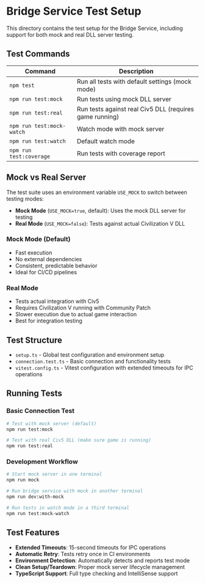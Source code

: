 # Bridge Service Test Setup

This directory contains the test setup for the Bridge Service, including support for both mock and real DLL server testing.

## Test Commands

| Command | Description |
|---------|-------------|
| `npm test` | Run all tests with default settings (mock mode) |
| `npm run test:mock` | Run tests using mock DLL server |
| `npm run test:real` | Run tests against real Civ5 DLL (requires game running) |
| `npm run test:mock-watch` | Watch mode with mock server |
| `npm run test:watch` | Default watch mode |
| `npm run test:coverage` | Run tests with coverage report |

## Mock vs Real Server

The test suite uses an environment variable `USE_MOCK` to switch between testing modes:

- **Mock Mode** (`USE_MOCK=true`, default): Uses the mock DLL server for testing
- **Real Mode** (`USE_MOCK=false`): Tests against actual Civilization V DLL

### Mock Mode (Default)
- Fast execution
- No external dependencies
- Consistent, predictable behavior
- Ideal for CI/CD pipelines

### Real Mode
- Tests actual integration with Civ5
- Requires Civilization V running with Community Patch
- Slower execution due to actual game interaction
- Best for integration testing

## Test Structure

- `setup.ts` - Global test configuration and environment setup
- `connection.test.ts` - Basic connection and functionality tests
- `vitest.config.ts` - Vitest configuration with extended timeouts for IPC operations

## Running Tests

### Basic Connection Test
```bash
# Test with mock server (default)
npm run test:mock

# Test with real Civ5 DLL (make sure game is running)
npm run test:real
```

### Development Workflow
```bash
# Start mock server in one terminal
npm run mock

# Run bridge service with mock in another terminal  
npm run dev:with-mock

# Run tests in watch mode in a third terminal
npm run test:mock-watch
```

## Test Features

- **Extended Timeouts**: 15-second timeouts for IPC operations
- **Automatic Retry**: Tests retry once in CI environments
- **Environment Detection**: Automatically detects and reports test mode
- **Clean Setup/Teardown**: Proper mock server lifecycle management
- **TypeScript Support**: Full type checking and IntelliSense support